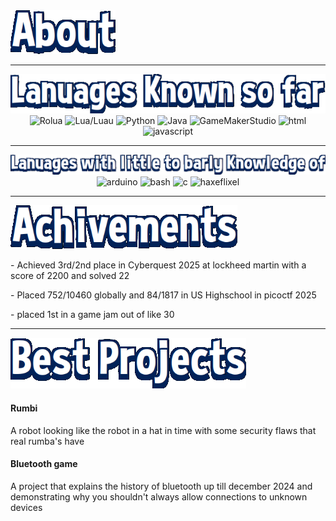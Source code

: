 <img src="/Images/About.png">


---
<img src="/Images/LanSofar.png">
<div style="text-align: center;align-items: center;margin: 10;align="center"">
  <img src="https://skillicons.dev/icons?i=robloxstudio" alt="Rolua">
  <img src="https://skillicons.dev/icons?i=lua" alt="Lua/Luau">
  <img src="https://skillicons.dev/icons?i=python" alt="Python">
  <img src="https://skillicons.dev/icons?i=java" alt="Java">
  <img src="https://skillicons.dev/icons?i=gamemakerstudio" alt="GameMakerStudio">
  <img src="https://skillicons.dev/icons?i=html" alt="html">
  <img src="https://skillicons.dev/icons?i=javascript" alt="javascript">
</div>

---
<img src="/Images/LittleKno.png">
<div style="text-align: center;align-items: center;margin: 10;align="center"">
  <img src="https://skillicons.dev/icons?i=arduino" alt="arduino">
  <img src="https://skillicons.dev/icons?i=bash" alt="bash">
  <img src="https://skillicons.dev/icons?i=c" alt="c">
  <img src="https://skillicons.dev/icons?i=haxeflixel" alt="haxeflixel">
</div>

---
<img src="/Images/Achive.png">
<p>- Achieved 3rd/2nd place in Cyberquest 2025 at lockheed martin with a score of 2200 and solved 22</p>
<p>- Placed 752/10460 globally and 84/1817 in US Highschool in picoctf 2025</p>
<p>- placed 1st in a game jam out of like 30</p>


---
<img src="/Images/Projec.png">
<h4>Rumbi</h4><p>A robot looking like the robot in a hat in time with some security flaws that real rumba's have</p>
<h4>Bluetooth game</u></h4><p>A project that explains the history of bluetooth up till december 2024 and demonstrating why you shouldn't always allow connections to unknown devices</p>
